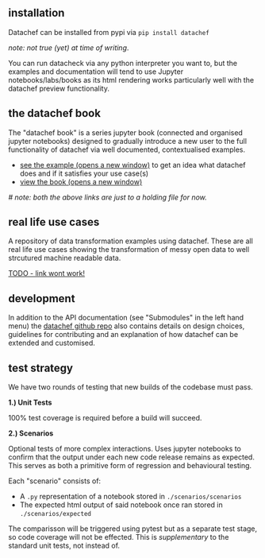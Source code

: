 ## installation

Datachef can be installed from pypi via `pip install datachef`

_note: not true (yet) at time of writing_.

You can run datacheck via any python interpreter you want to, but the examples and documentation will tend to use Jupyter notebooks/labs/books as its html rendering works particularly well with the datachef preview functionality. 


## the datachef book

The "datachef book" is a series jupyter book (connected and organised jupyter notebooks) designed to gradually introduce a new user to the full functionality of datachef via well documented, contextualised examples.

- [see the example (opens a new window)](./example.html) to get an idea what datachef does and if it satisfies your use case(s) 
- [view the book (opens a new window)](./example.html) 

_# note: both the above links are just to a holding file for now._


## real life use cases

A repository of data transformation examples using datachef. These are all real life use cases showing the transformation of messy open data to well strcutured machine readable data.

[TODO - link wont work!]()

## development

In addition to the API documentation (see "Submodules" in the left hand menu) the [datachef github repo](https://github.com/mikeAdamss/datachef) also contains details on design choices, guidelines for contributing and an explanation of how datachef can be extended and customised. 


## test strategy

We have two rounds of testing that new builds of the codebase must pass.

**1.) Unit Tests**

100% test coverage is required before a build will succeed.

**2.) Scenarios**

Optional tests of more complex interactions. Uses jupyter notebooks to confirm that the output under each new code release remains as expected. This serves as both a primitive form of regression and behavioural testing.

Each "scenario" consists of:

- A `.py` representation of a notebook stored in `./scenarios/scenarios`
- The expected html output of said notebook once ran stored in `./scenarios/expected`

The comparisson will be triggered using pytest but as a separate test stage, so code coverage will not be effected. This is _supplementary_ to the standard unit tests, not instead of.

